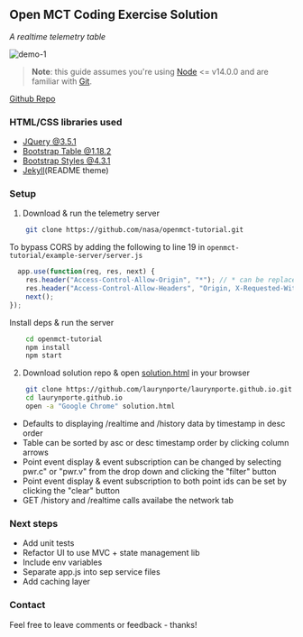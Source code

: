 ## Open MCT Coding Exercise Solution

*A realtime telemetry table*

![demo-1](./images/openmct-filter.gif)

> **Note**: this guide assumes you're using [Node](https://nodejs.org/) <= v14.0.0 and are familiar with [Git](https://git-scm.com/).

[Github Repo](https://github.com/laurynporte/laurynporte.github.io)

### HTML/CSS libraries used

 - [JQuery @3.5.1](https://jquery.com/)
 - [Bootstrap Table @1.18.2](https://bootstrap-table.com/)
 - [Bootstrap Styles @4.3.1](https://getbootstrap.com/docs/3.4/css/)
 - [Jekyll](https://jekyllrb.com/docs/)(README theme)


### Setup

1. Download & run the telemetry server 

```bash
	git clone https://github.com/nasa/openmct-tutorial.git 
```

To bypass CORS by adding the following to line 19 in `openmct-tutorial/example-server/server.js`

```js
  app.use(function(req, res, next) { 
	res.header("Access-Control-Allow-Origin", "*"); // * can be replaced by whatever server url is hosting your app
	res.header("Access-Control-Allow-Headers", "Origin, X-Requested-With, Content-Type, Accept"); 
	next(); 
}); 
```

Install deps & run the server

```bash
	cd openmct-tutorial 
	npm install 
	npm start 
```

2. Download solution repo & open [solution.html](https://github.com/laurynporte/laurynporte.github.io/blob/main/solution.html) in your browser

```bash
	git clone https://github.com/laurynporte/laurynporte.github.io.git
	cd laurynporte.github.io
	open -a "Google Chrome" solution.html
```

 - Defaults to displaying /realtime and /history data by timestamp in desc order 
 - Table can be sorted by asc or desc timestamp order by clicking column arrows
 - Point event display & event subscription can be changed by selecting pwr.c" or "pwr.v" from the drop down and clicking the "filter" button
 - Point event display & event subscription to both point ids can be set by clicking the "clear" button
 - GET /history and /realtime calls availabe the network tab


### Next steps

 - Add unit tests
 - Refactor UI to use MVC + state management lib 
 - Include env variables 
 - Separate app.js into sep service files
 - Add caching layer

### Contact

Feel free to leave comments or feedback - thanks!


